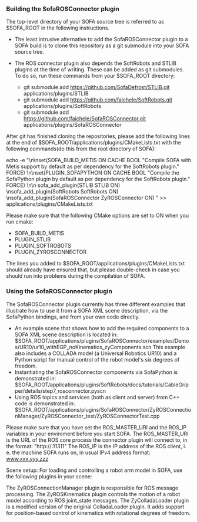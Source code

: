 ### Building the SofaROSConnector plugin

The top-level directory of your SOFA source tree is referred to as $SOFA_ROOT in the following instructions.

+ The least intrusive alternative to add the SofaROSConnector plugin to a SOFA build is to clone this repository as a git submodule into your SOFA source tree.

+ The ROS connector plugin also depends the SoftRobots and STLIB plugins at the time of writing. These can be added as git submodules. To do so, run these commands from your $SOFA_ROOT directory:
    - git submodule add https://github.com/SofaDefrost/STLIB.git applications/plugins/STLIB
    - git submodule add https://github.com/faichele/SoftRobots.git applications/plugins/SoftRobots
    - git submodule add https://github.com/faichele/SofaROSConnector.git applications/plugins/SofaROSConnector

After git has finished cloning the repositories, please add the following lines at the end of $SOFA_ROOT/applications/plugins/CMakeLists.txt with the following commands(do this from the root directory of SOFA):

echo -e "\n\nset(SOFA_BUILD_METIS ON CACHE BOOL "Compile SOFA with Metis support by default as per dependency for the SoftRobots plugin." FORCE) \n\nset(PLUGIN_SOFAPYTHON ON CACHE BOOL "Compile the SofaPython plugin by default as per dependency for the SoftRobots plugin." FORCE)
\n\n
sofa_add_plugin(STLIB STLIB ON) 
\nsofa_add_plugin(SoftRobots SoftRobots ON) 
\nsofa_add_plugin(SofaROSConnector ZyROSConnector ON) " >> applications/plugins/CMakeLists.txt


Please make sure that the following CMake options are set to ON when you run cmake: 
- SOFA_BUILD_METIS
- PLUGIN_STLIB
- PLUGIN_SOFTROBOTS
- PLUGIN_ZYROSCONNECTOR 

The lines you added to $SOFA_ROOT/applications/plugins/CMakeLists.txt should already have ensured that, but please double-check in case you should run into problems during the compilation of SOFA.

###   Using the SofaROSConnector plugin
The SofaROSConnector plugin currently has three different examples that illustrate how to use it from a SOFA XML scene description, via the SofaPython bindings, and from your own code directly.

+ An example scene that shows how to add the required components to a SOFA XML scene description is located in: 
  $SOFA_ROOT/applications/plugins/SofaROSConnector/examples/Demos/UR10/ur10_withEGP_noKinematics_zyComponents.scn
  This example also includes a COLLADA model (a Universal Robotics UR10) and a Python script for manual control of the robot model's six degrees of freedom.
+ Instantiating the SofaROSConnector components via SofaPython is demonstrated in: 
  $SOFA_ROOT/applications/plugins/SoftRobots/docs/tutorials/CableGripper/details/step7_rosconnector.pyscn
+ Using ROS topics and services (both as client and server) from C++ code is demonstrated in:
  $SOFA_ROOT/applications/plugins/SofaROSConnector/ZyROSConnectionManager/ZyROSConnector_test/ZyROSConnectorTest.cpp
  
Please make sure that you have set the ROS_MASTER_URI and the ROS_IP variables in your enviroment before you start SOFA.
The ROS_MASTER_URI is the URL of the ROS core process the connector plugin will connect to, in the format: "http://<IP or hostname>:11311"
The ROS_IP is the IP address of the ROS client, i. e. the machine SOFA runs on, in usual IPv4 address format: www.xxx.yyy.zzz

Scene setup: For loading and controlling a robot arm model in SOFA, use the following plugins in your scene:
<RequiredPlugin name="ZyROSConnectionManager"/>
<RequiredPlugin name="ZyROSKinematics"/>
<RequiredPlugin name="ZyColladaLoader"/>

The ZyROSConnectionManager plugin is responsible for ROS message processing.
The ZyROSKinematics plugin controls the motion of a robot model according to ROS joint_state messages.
The ZyColladaLoader plugin is a modified version of the original ColladaLoader plugin.
It adds support for position-based control of kinematics with rotational degrees of freedom.
